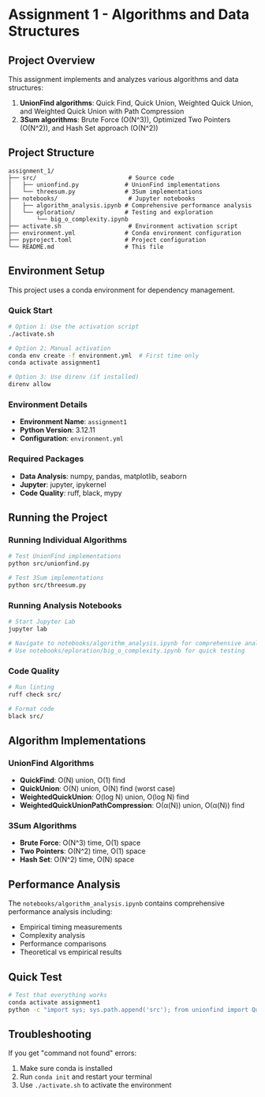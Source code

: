 # Assignment 1 - Algorithms and Data Structures

## Project Overview

This assignment implements and analyzes various algorithms and data structures:

1. **UnionFind algorithms**: Quick Find, Quick Union, Weighted Quick Union, and Weighted Quick Union with Path Compression
2. **3Sum algorithms**: Brute Force (O(N^3)), Optimized Two Pointers (O(N^2)), and Hash Set approach (O(N^2))

## Project Structure

```
assignment_1/
├── src/                          # Source code
│   ├── unionfind.py             # UnionFind implementations
│   └── threesum.py              # 3Sum implementations
├── notebooks/                    # Jupyter notebooks
│   ├── algorithm_analysis.ipynb # Comprehensive performance analysis
│   └── eploration/              # Testing and exploration
│       └── big_o_complexity.ipynb
├── activate.sh                   # Environment activation script
├── environment.yml              # Conda environment configuration
├── pyproject.toml               # Project configuration
└── README.md                    # This file
```

## Environment Setup

This project uses a conda environment for dependency management.

### Quick Start

```bash
# Option 1: Use the activation script
./activate.sh

# Option 2: Manual activation
conda env create -f environment.yml  # First time only
conda activate assignment1

# Option 3: Use direnv (if installed)
direnv allow
```

### Environment Details

- **Environment Name**: `assignment1`
- **Python Version**: 3.12.11
- **Configuration**: `environment.yml`

### Required Packages

- **Data Analysis**: numpy, pandas, matplotlib, seaborn
- **Jupyter**: jupyter, ipykernel
- **Code Quality**: ruff, black, mypy

## Running the Project

### Running Individual Algorithms

```bash
# Test UnionFind implementations
python src/unionfind.py

# Test 3Sum implementations
python src/threesum.py
```

### Running Analysis Notebooks

```bash
# Start Jupyter Lab
jupyter lab

# Navigate to notebooks/algorithm_analysis.ipynb for comprehensive analysis
# Use notebooks/eploration/big_o_complexity.ipynb for quick testing
```

### Code Quality

```bash
# Run linting
ruff check src/

# Format code
black src/
```

## Algorithm Implementations

### UnionFind Algorithms

- **QuickFind**: O(N) union, O(1) find
- **QuickUnion**: O(N) union, O(N) find (worst case)
- **WeightedQuickUnion**: O(log N) union, O(log N) find
- **WeightedQuickUnionPathCompression**: O(α(N)) union, O(α(N)) find

### 3Sum Algorithms

- **Brute Force**: O(N^3) time, O(1) space
- **Two Pointers**: O(N^2) time, O(1) space
- **Hash Set**: O(N^2) time, O(N) space

## Performance Analysis

The `notebooks/algorithm_analysis.ipynb` contains comprehensive performance analysis including:
- Empirical timing measurements
- Complexity analysis
- Performance comparisons
- Theoretical vs empirical results

## Quick Test

```bash
# Test that everything works
conda activate assignment1
python -c "import sys; sys.path.append('src'); from unionfind import QuickFind; from threesum import three_sum_brute_force; print('All algorithms work!')"
```

## Troubleshooting

If you get "command not found" errors:
1. Make sure conda is installed
2. Run `conda init` and restart your terminal
3. Use `./activate.sh` to activate the environment
